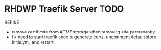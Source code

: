 # RHDWP Traefik Server TODO
REFINE
- remove certificate from ACME storage when removing site permanently
- fix need to start traefik once to generate certs, uncomment default store in tls.yml, and restart
